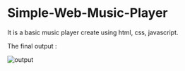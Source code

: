 # Simple-Web-Music-Player

It is a basic music player create using html, css, javascript.

The final output :

![output](https://user-images.githubusercontent.com/95280777/205453835-845d3c59-f4c5-4e8a-857a-fe690769f7f4.png)
